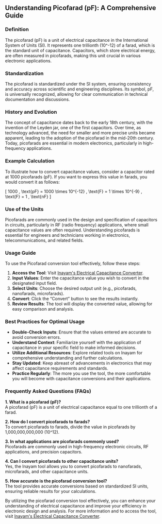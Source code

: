 ## Understanding Picofarad (pF): A Comprehensive Guide

### Definition
The picofarad (pF) is a unit of electrical capacitance in the International System of Units (SI). It represents one trillionth (10^-12) of a farad, which is the standard unit of capacitance. Capacitors, which store electrical energy, are often measured in picofarads, making this unit crucial in various electronic applications.

### Standardization
The picofarad is standardized under the SI system, ensuring consistency and accuracy across scientific and engineering disciplines. Its symbol, pF, is universally recognized, allowing for clear communication in technical documentation and discussions.

### History and Evolution
The concept of capacitance dates back to the early 18th century, with the invention of the Leyden jar, one of the first capacitors. Over time, as technology advanced, the need for smaller and more precise units became apparent, leading to the adoption of the picofarad in the mid-20th century. Today, picofarads are essential in modern electronics, particularly in high-frequency applications.

### Example Calculation
To illustrate how to convert capacitance values, consider a capacitor rated at 1000 picofarads (pF). If you want to express this value in farads, you would convert it as follows:

\[ 
1000 \, \text{pF} = 1000 \times 10^{-12} \, \text{F} = 1 \times 10^{-9} \, \text{F} = 1 \, \text{nF} 
\]

### Use of the Units
Picofarads are commonly used in the design and specification of capacitors in circuits, particularly in RF (radio frequency) applications, where small capacitance values are often required. Understanding picofarads is essential for engineers and technicians working in electronics, telecommunications, and related fields.

### Usage Guide
To use the Picofarad conversion tool effectively, follow these steps:
1. **Access the Tool**: Visit [Inayam's Electrical Capacitance Converter](https://www.inayam.co/unit-converter/electrical_capacitance).
2. **Input Values**: Enter the capacitance value you wish to convert in the designated input field.
3. **Select Units**: Choose the desired output unit (e.g., picofarads, nanofarads, microfarads).
4. **Convert**: Click the “Convert” button to see the results instantly.
5. **Review Results**: The tool will display the converted value, allowing for easy comparison and analysis.

### Best Practices for Optimal Usage
- **Double-Check Inputs**: Ensure that the values entered are accurate to avoid conversion errors.
- **Understand Context**: Familiarize yourself with the application of capacitance in your specific field to make informed decisions.
- **Utilize Additional Resources**: Explore related tools on Inayam for comprehensive understanding and further calculations.
- **Stay Updated**: Keep abreast of advancements in electronics that may affect capacitance requirements and standards.
- **Practice Regularly**: The more you use the tool, the more comfortable you will become with capacitance conversions and their applications.

### Frequently Asked Questions (FAQs)

**1. What is a picofarad (pF)?**  
A picofarad (pF) is a unit of electrical capacitance equal to one trillionth of a farad.

**2. How do I convert picofarads to farads?**  
To convert picofarads to farads, divide the value in picofarads by 1,000,000,000,000 (10^12).

**3. In what applications are picofarads commonly used?**  
Picofarads are commonly used in high-frequency electronic circuits, RF applications, and precision capacitors.

**4. Can I convert picofarads to other capacitance units?**  
Yes, the Inayam tool allows you to convert picofarads to nanofarads, microfarads, and other capacitance units.

**5. How accurate is the picofarad conversion tool?**  
The tool provides accurate conversions based on standardized SI units, ensuring reliable results for your calculations.

By utilizing the picofarad conversion tool effectively, you can enhance your understanding of electrical capacitance and improve your efficiency in electronic design and analysis. For more information and to access the tool, visit [Inayam's Electrical Capacitance Converter](https://www.inayam.co/unit-converter/electrical_capacitance).